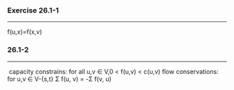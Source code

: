 ### Exercise 26.1-1
***
  f(u,x)=f(x,v)
  
  
### 26.1-2
***
  capacity constrains: for all u,v ∈ V,0 < f(u,v) < c(u,v)
  flow conservations: for u,v ∈ V-{s,t} Σ f(u, v) = -Σ f(v, u)

